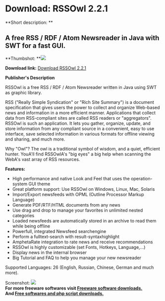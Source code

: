 # Download: RSSOwl 2.2.1

**Short description: **

## A free RSS / RDF / Atom Newsreader in Java with SWT for a fast GUI.

  
**Thumbshot: **![](http://www.freewarefiles.com/screenshot/rssowl_md.gif)   
  
**Download link:** [Download RSSOwl 2.2.1](http://freesoftwares.boysofts.com/RSSOwl_program_13037.html)  
  

**Publisher's Description**  
  

RSSOwl is a free RSS / RDF / Atom Newsreader written in Java using SWT as
graphic library.

RSS ("Really Simple Syndication" or "Rich Site Summary") is a document
specification that gives users the power to collect and organize Web-based
news and information in a more efficient manner. Applications that collect
data from RSS-compliant sites are called RSS readers or "aggregators". RSSOwl
is such an application. It lets you gather, organize, update, and store
information from any compliant source in a convenient, easy to use interface,
save selected information in various formats for offline viewing and sharing,
and much more.

Why "Owl"? The owl is a traditional symbol of wisdom, and a quiet, efficient
hunter. YouA'll find RSSOwlA's "big eyes" a big help when scanning the WebA's
vast array of RSS resources.

**Features:**

  * High performance and native Look and Feel that uses the operation-system GUI theme 
  * Great platform support: Use RSSOwl on Windows, Linux, Mac, Solaris 
  * Import/Export newsfeeds with OPML (Outline Processor Markup Language) 
  * Generate PDF/RTF/HTML documents from any news 
  * Use drag and drop to manage your favorites in unlimited nested categories 
  * Loaded newsfeeds are automatically stored in an archive to read them while being offline 
  * Powerfull, integrated Newsfeed searchengine 
  * Perform a fulltext-search with result-syntaxhighlight 
  * AmphetaRate integration to rate news and receive recommendations 
  * RSSOwl is highly customizable (set Fonts, Hotkeys, Language,...) 
  * Display news in the internal browser 
  * Big Tutorial and FAQ to help you manage your new newsreader 

Supported Languages: 26 (English, Russian, Chinese, German and much more).

  
  
Screenshot: ![](http://www.freewarefiles.com/screenshot/rssowl.gif)  
**For more freeware softwares visit [Freeware software downloads.](http://freesoftwares.boysofts.com/)**   
**And [Free softwares and php script downloads.](http://www.boysofts.com/)**

